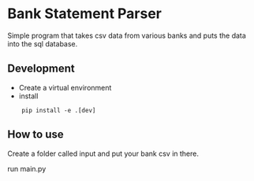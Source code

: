 # Bank Statement Parser
Simple program that takes csv data from various banks and puts the data into the sql database.


## Development

- Create a virtual environment
- install
```shell
    pip install -e .[dev]
```

## How to use
Create a folder called input and put your bank csv in there.

run main.py

